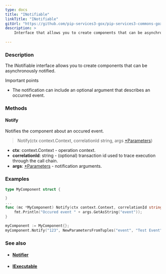 ```yaml
---
type: docs
title: "INotifiable"
linkTitle: "INotifiable"
gitUrl: "https://github.com/pip-services3-gox/pip-services3-commons-gox"
description: >
    Interface that allows you to create components that can be asynchronously notified.
    
---
```


### Description

The INotifiable interface allows you to create components that can be asynchronously notified.

Important points

- The notification can include an optional argument that describes an occurred event.

### Methods

#### Notify
Notifies the component about an occured event.

> Notify(ctx context.Context, correlationId string, args [*Parameters](../parameters))

- **ctx**: context.Context - operation context.
- **correlationId**: string - (optional) transaction id used to trace execution through the call chain.
- **args**: [*Parameters](../parameters) - notification arguments. 

### Examples

```go
type MyComponent struct {

}
...
func (mc *MyComponent) Notify(ctx context.Context, correlationId string, args Parameters){
	fmt.Println("Occured event " + args.GetAsString("event"));
}

myComponent := MyComponent{};
myComponent.Notify("123", NewParametersFromTuples("event", "Test Event"));

```

### See also
- #### [Notifier](../notifier)
- #### [IExecutable](../iexecutable)
